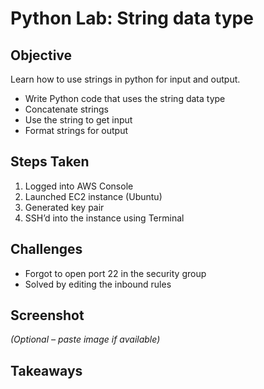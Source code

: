 # Python Lab: String data type

## Objective
Learn how to use strings in python for input and output.
- Write Python code that uses the string data type
- Concatenate strings
- Use the string to get input
- Format strings for output


## Steps Taken
1. Logged into AWS Console
2. Launched EC2 instance (Ubuntu)
3. Generated key pair
4. SSH’d into the instance using Terminal

## Challenges
- Forgot to open port 22 in the security group
- Solved by editing the inbound rules

## Screenshot
_(Optional – paste image if available)_

## Takeaways
